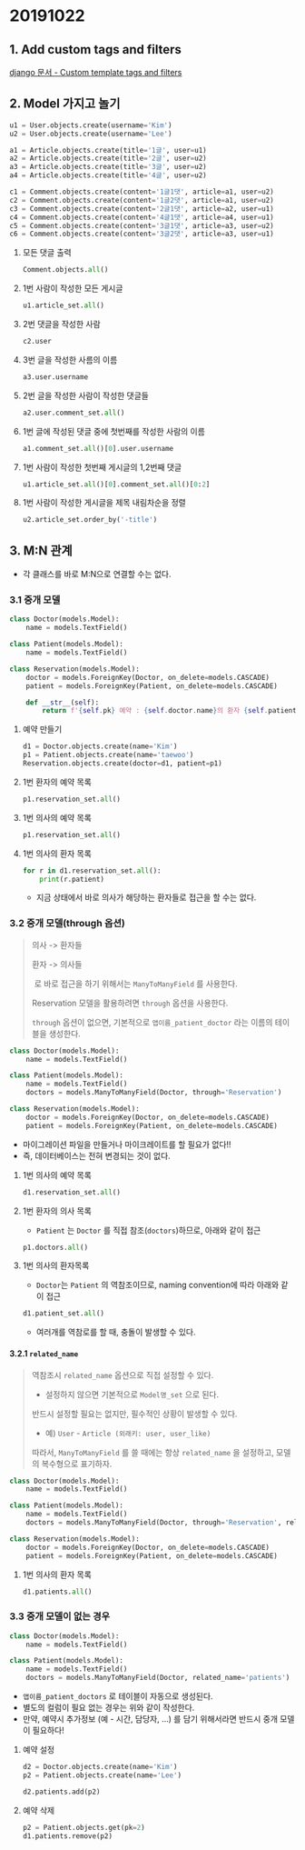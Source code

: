 # 20191022

## 1. Add custom tags and filters

[django 문서 - Custom template tags and filters](https://docs.djangoproject.com/en/2.2/howto/custom-template-tags/)





## 2. Model 가지고 놀기

```python
u1 = User.objects.create(username='Kim')
u2 = User.objects.create(username='Lee')

a1 = Article.objects.create(title='1글', user=u1)
a2 = Article.objects.create(title='2글', user=u2)
a3 = Article.objects.create(title='3글', user=u2)
a4 = Article.objects.create(title='4글', user=u2)

c1 = Comment.objects.create(content='1글1댓', article=a1, user=u2)
c2 = Comment.objects.create(content='1글2댓', article=a1, user=u2)
c3 = Comment.objects.create(content='2글1댓', article=a2, user=u1)
c4 = Comment.objects.create(content='4글1댓', article=a4, user=u1)
c5 = Comment.objects.create(content='3글1댓', article=a3, user=u2)
c6 = Comment.objects.create(content='3글2댓', article=a3, user=u1)
```

1. 모든 댓글 출력

   ```python
   Comment.objects.all()
   ```

   

2. 1번 사람이 작성한 모든 게시글

   ```python
   u1.article_set.all()
   ```

   

3. 2번 댓글을 작성한 사람

   ```python
   c2.user
   ```

   

4. 3번 글을 작성한 사름의 이름

   ```python
   a3.user.username
   ```

   

5. 2번 글을 작성한 사람이 작성한 댓글들

   ```python
   a2.user.comment_set.all()
   ```

   

6. 1번 글에 작성된 댓글 중에 첫번째를 작성한 사람의 이름

   ```python
   a1.comment_set.all()[0].user.username
   ```

   

7. 1번 사람이 작성한 첫번째 게시글의 1,2번째 댓글

   ```python
   u1.article_set.all()[0].comment_set.all()[0:2]
   ```

   

8. 1번 사람이 작성한 게시글을 제목 내림차순을 정렬

   ```python
   u2.article_set.order_by('-title')
   ```



## 3. M:N 관계

* 각 클래스를 바로 M:N으로 연결할 수는 없다.

### 3.1 중개 모델

```python
class Doctor(models.Model):
    name = models.TextField()

class Patient(models.Model):
    name = models.TextField()

class Reservation(models.Model):
    doctor = models.ForeignKey(Doctor, on_delete=models.CASCADE)
    patient = models.ForeignKey(Patient, on_delete=models.CASCADE)

    def __str__(self):
        return f'{self.pk} 예약 : {self.doctor.name}의 환자 {self.patient.name}'
```



1. 예약 만들기

   ```python
   d1 = Doctor.objects.create(name='Kim')
   p1 = Patient.objects.create(name='taewoo')
   Reservation.objects.create(doctor=d1, patient=p1)
   ```

   

2. 1번 환자의 예약 목록

   ```python
   p1.reservation_set.all()
   ```

   

3. 1번 의사의 예약 목록

   ```python
   p1.reservation_set.all()
   ```

   

4. 1번 의사의 환자 목록

   ```python
   for r in d1.reservation_set.all():
       print(r.patient)
   ```

   * 지금 상태에서 바로 의사가 해당하는 환자들로 접근을 할 수는 없다.



### 3.2 중개 모델(through 옵션)

> 의사 -> 환자들
>
> 환자 -> 의사들
>
> ​	로 바로 접근을 하기 위해서는 `ManyToManyField` 를 사용한다.
>
> Reservation 모델을 활용하려면 `through` 옵션을 사용한다.
>
> `through` 옵션이 없으면, 기본적으로 `앱이름_patient_doctor` 라는 이름의 테이블을 생성한다.

```python
class Doctor(models.Model):
    name = models.TextField()

class Patient(models.Model):
    name = models.TextField()
    doctors = models.ManyToManyField(Doctor, through='Reservation')

class Reservation(models.Model):
    doctor = models.ForeignKey(Doctor, on_delete=models.CASCADE)
    patient = models.ForeignKey(Patient, on_delete=models.CASCADE)
```

* 마이그레이션 파일을 만들거나 마이크레이트를 할 필요가 없다!!
* 즉, 데이터베이스는 전혀 변경되는 것이 없다.

1. 1번 의사의 예약 목록

   ```python
   d1.reservation_set.all()
   ```

2. 1번 환자의 의사 목록

   * `Patient` 는 `Doctor` 를 직접 참조(`doctors`)하므로, 아래와 같이 접근

   ```python
   p1.doctors.all()
   ```

3. 1번 의사의 환자목록

   * `Doctor`는 `Patient` 의 역참조이므로, naming convention에 따라 아래와 같이 접근

   ```python
   d1.patient_set.all()
   ```

   * 여러개를 역참로를 할 때, 충돌이 발생할 수 있다.

#### 3.2.1 `related_name`

> 역참조시 `related_name` 옵션으로 직접 설정할 수 있다.
>
> * 설정하지 않으면 기본적으로 `Model명_set` 으로 된다.
>
> 반드시 설정할 필요는 없지만, 필수적인 상황이 발생할 수 있다.
>
> * 예) `User` - `Article (외래키: user, user_like)`
>
> 따라서, `ManyToManyField` 를 쓸 때에는 항상 `related_name` 을 설정하고, 모델의 복수형으로 표기하자.

```python
class Doctor(models.Model):
    name = models.TextField()

class Patient(models.Model):
    name = models.TextField()
    doctors = models.ManyToManyField(Doctor, through='Reservation', related_name='patients')

class Reservation(models.Model):
    doctor = models.ForeignKey(Doctor, on_delete=models.CASCADE)
    patient = models.ForeignKey(Patient, on_delete=models.CASCADE)
```

1. 1번 의사의 환자 목록

   ```python
   d1.patients.all()
   ```



### 3.3 중개 모델이 없는 경우

```python
class Doctor(models.Model):
    name = models.TextField()

class Patient(models.Model):
    name = models.TextField()
    doctors = models.ManyToManyField(Doctor, related_name='patients')
```

* `앱이름_patient_doctors` 로 테이블이 자동으로 생성된다.
* 별도의 컬럼이 필요 없는 경우는 위와 같이 작성한다.
* 만약, 예약시 추가정보 (예 - 시간, 담당자, ...) 를 담기 위해서라면 반드시 중개 모델이 필요하다!

1. 예약 설정

   ```python
   d2 = Doctor.objects.create(name='Kim')
   p2 = Patient.objects.create(name='Lee')
   
   d2.patients.add(p2)
   ```

2. 예약 삭제

   ```python
   p2 = Patient.objects.get(pk=2)
   d1.patients.remove(p2)
   ```

   